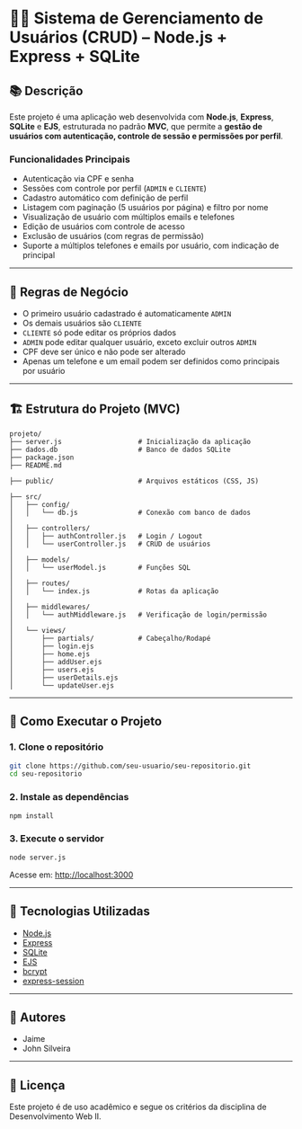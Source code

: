 # 🧑‍💻 Sistema de Gerenciamento de Usuários (CRUD) – Node.js + Express + SQLite

## 📚 Descrição

Este projeto é uma aplicação web desenvolvida com **Node.js**, **Express**, **SQLite** e **EJS**, estruturada no padrão **MVC**, que permite a **gestão de usuários com autenticação, controle de sessão e permissões por perfil**.

### Funcionalidades Principais

- Autenticação via CPF e senha
- Sessões com controle por perfil (`ADMIN` e `CLIENTE`)
- Cadastro automático com definição de perfil
- Listagem com paginação (5 usuários por página) e filtro por nome
- Visualização de usuário com múltiplos emails e telefones
- Edição de usuários com controle de acesso
- Exclusão de usuários (com regras de permissão)
- Suporte a múltiplos telefones e emails por usuário, com indicação de principal

---

## 🧠 Regras de Negócio

- O primeiro usuário cadastrado é automaticamente `ADMIN`
- Os demais usuários são `CLIENTE`
- `CLIENTE` só pode editar os próprios dados
- `ADMIN` pode editar qualquer usuário, exceto excluir outros `ADMIN`
- CPF deve ser único e não pode ser alterado
- Apenas um telefone e um email podem ser definidos como principais por usuário

---

## 🏗️ Estrutura do Projeto (MVC)

```
projeto/
├── server.js                   # Inicialização da aplicação
├── dados.db                    # Banco de dados SQLite
├── package.json
├── README.md

├── public/                     # Arquivos estáticos (CSS, JS)

├── src/
│   ├── config/
│   │   └── db.js               # Conexão com banco de dados
│
│   ├── controllers/
│   │   ├── authController.js   # Login / Logout
│   │   └── userController.js   # CRUD de usuários
│
│   ├── models/
│   │   └── userModel.js        # Funções SQL
│
│   ├── routes/
│   │   └── index.js            # Rotas da aplicação
│
│   ├── middlewares/
│   │   └── authMiddleware.js   # Verificação de login/permissão
│
│   └── views/
│       ├── partials/           # Cabeçalho/Rodapé
│       ├── login.ejs
│       ├── home.ejs
│       ├── addUser.ejs
│       ├── users.ejs
│       ├── userDetails.ejs
│       └── updateUser.ejs
```

---

## 🚀 Como Executar o Projeto

### 1. Clone o repositório

```bash
git clone https://github.com/seu-usuario/seu-repositorio.git
cd seu-repositorio
```

### 2. Instale as dependências

```bash
npm install
```

### 3. Execute o servidor

```bash
node server.js
```

Acesse em: [http://localhost:3000](http://localhost:3000)

---

## 🔧 Tecnologias Utilizadas

- [Node.js](https://nodejs.org/)
- [Express](https://expressjs.com/)
- [SQLite](https://www.sqlite.org/)
- [EJS](https://ejs.co/)
- [bcrypt](https://www.npmjs.com/package/bcrypt)
- [express-session](https://www.npmjs.com/package/express-session)

---

## 👥 Autores

- Jaime 
- John Silveira

---

## 📄 Licença

Este projeto é de uso acadêmico e segue os critérios da disciplina de Desenvolvimento Web II.